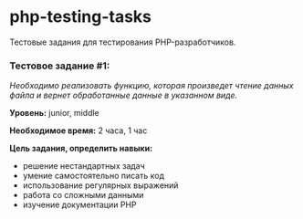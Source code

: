 # php-testing-tasks
Тестовые задания для тестирования PHP-разработчиков.

### Тестовое задание #1:
_Необходимо реализовать функцию, которая произведет чтение данных файла и вернет обработанные данные в указанном виде._


**Уровень:** junior, middle


**Необходимое время:** 2 часа, 1 час


**Цель задания, определить навыки:**
* решение нестандартных задач
* умение самостоятельно писать код
* использование регулярных выражений
* работа со сложными данными
* изучение документации PHP